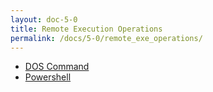 ```yaml
---
layout: doc-5-0
title: Remote Execution Operations
permalink: /docs/5-0/remote_exe_operations/
---
```


- [DOS Command](/docs/5-0/operations/remote/execution/dos-command)  
- [Powershell](/docs/5-0/operations/remote/executiont/powershell)  
